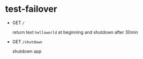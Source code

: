 # test-failover

- GET `/` 
  
  return text `helloworld` at beginning and shutdown after 30min
  
- GET `/shutdown`

  shutdown app
